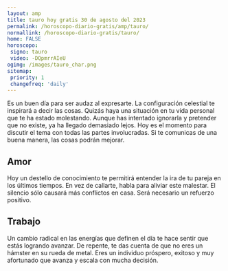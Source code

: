 ```yaml
---
layout: amp
title: tauro hoy gratis 30 de agosto del 2023 
permalink: /horoscopo-diario-gratis/amp/tauro/
normallink: /horoscopo-diario-gratis/tauro/
home: FALSE
horoscopo:
 signo: tauro
 video: -DQpmrrAIeU
ogimg: /images/tauro_char.png
sitemap:
 priority: 1
 changefreq: 'daily'
---
```



Es un buen día para ser audaz al expresarte. La configuración celestial te inspirará a decir las cosas. Quizás haya una situación en tu vida personal que te ha estado molestando. Aunque has intentado ignorarla y pretender que no existe, ya ha llegado demasiado lejos. Hoy es el momento para discutir el tema con todas las partes involucradas. Si te comunicas de una buena manera, las cosas podrán mejorar.

## Amor

Hoy un destello de conocimiento te permitirá entender la ira de tu pareja en los últimos tiempos. En vez de callarte, habla para aliviar este malestar. El silencio sólo causará más conflictos en casa. Será necesario un refuerzo positivo.

## Trabajo

Un cambio radical en las energías que definen el día te hace sentir que estás logrando avanzar. De repente, te das cuenta de que no eres un hámster en su rueda de metal. Eres un individuo próspero, exitoso y muy afortunado que avanza y escala con mucha decisión.